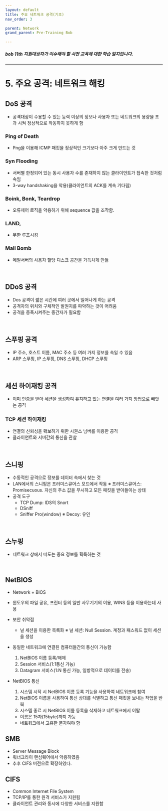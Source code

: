 ```yaml
---
layout: default
title: 주요 네트워크 공격(기초)
nav_order: 3

parent: Network
grand_parent: Pre-Training Bob

---
```


##### bob 11th 지원대상자가 이수해야 할 사전 교육에 대한 학습 일지입니다.

-----

# 5. 주요 공격: 네트워크 해킹
## DoS 공격
- 공격대상이 수용할 수 있는 능력 이상의 정보나 사용자 또는 네트워크의 용량을 초과 시켜 정상적으로 작동하지 못하게 함

### Ping of Death
- Png을 이용해 ICMP 패킷을 정상적인 크기보다 아주 크게 만드는 것

### Syn Flooding
- 서버별 한정되어 있는 동시 사용자 수를 존재하지 않는 클라이언트가 접속한 것처럼 속임
- 3-way handshaking을 악용(클라이언트의 ACK를 계속 기다림)

### Boink, Bonk, Teardrop
- 오류제어 로직을 악용하기 위해 sequence 값을 조작함.

### LAND, 
- 무한 루프시킴

### Mail Bomb
- 메일서버의 사용자 할당 디스크 공간을 가득차게 만듦

<br>

## DDoS 공격
- Dos 공격이 짧은 시간에 여러 곳에서 일어나게 하는 공격
- 공격자의 위치와 구체적인 발원지를 파악하는 것이 어려움
- 공격을 증폭시켜주는 중간자가 필요함

<br>

## 스푸핑 공격
- IP 주소, 호스트 이름, MAC 주소 등 여러 가지 정보를 속일 수 있음
- ARP 스푸핑, IP 스푸핑, DNS 스푸핑, DHCP 스푸핑

<br>

## 세션 하이재킹 공격
- 이미 인증을 받아 세션을 생성하여 유지하고 있는 연결을 여러 가지 방법으로 빼앗는 공격

### TCP 세션 하이재킹
- 연결의 신뢰성을 확보하기 위한 시퀀스 넘버를 이용한 공격
- 클라이언트와 서버간의 통신을 관찰

<br>

## 스니핑
- 수동적인 공격으로 정보를 데이터 속에서 찾는 것
- LAN에서의 스니핑은 프러미스큐어스 모드에서 작동
※ 프러미스큐어스: Promisecuous. 자신의 주소 값을 무시하고 모든 패킷을 받아들이는 상태
- 공격 도구
  - TCP Dump: IDS의 Snort
  - DSniff
  - Sniffer Pro(window)
  ※ Decoy: 유인

<br>

## 스누핑
- 네트워크 상에서 떠도는 중요 정보를 획득하는 것

<br>

## NetBIOS
- Network + BIOS
- 윈도우의 파일 공유, 프린터 등의 일반 사무기기의 이용, WINS 등을 이용하는데 사용
- 보안 취약점
  - 널 세션을 이용한 목록화
  ※ 널 세션: Null Session. 계정과 패스워드 없이 세션을 생성

- 동일한 네트워크에 연결된 컴퓨터들간의 통신이 가능함
  1. NetBIOS 이름 등록/해제
  2. Session 서비스(1:1통신 가능)
  3. Datagram 서비스(1:N 통신 가능, 일방적으로 데이터를 전송)

- NetBIOS 통신
  1. 시스템 시작 시 NetBIOS 이름 등록 기능을 사용하여 네트워크에 참여
  2. NetBIOS 이름을 사용하여 통신 상대를 식별하고 통신 패킷을 보내는 작업을 반복
  3. 시스템 종료 시 NetBIOS 이름 등록을 삭제하고 네트워크에서 이탈
  - 이름은 15자(15byte)까지 가능
  - 네트워크에서 고유한 문자여야 함

## SMB
- Server Message Block
- 워너크라이 랜섬웨어에서 악용하였음
- 추후 CIFS 버전으로 확장하였다.

## CIFS
- Common Internet File System
- TCP/IP를 통한 원격 서비스가 지원됨
- 클라이언트 관리와 동시에 다양한 서비스를 지원함



